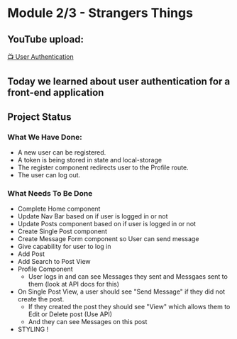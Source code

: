 # Module 2/3 - Strangers Things

## YouTube upload:

[📺 User Authentication](https://youtu.be/gCSkMNiwNfc)


## Today we learned about user authentication for a front-end application

## Project Status

### What We Have Done:

- A new user can be registered.
- A token is being stored in state and local-storage
- The register component redirects user to the Profile route.
- The user can log out.
  
### What Needs To Be Done

- Complete Home component
- Update Nav Bar based on if user is logged in or not
- Update Posts component based on if user is logged in or not
- Create Single Post component
- Create Message Form component so User can send message
- Give capability for user to log in
- Add Post
- Add Search to Post View
- Profile Component
  - User logs in and can see Messages they sent and Messgaes sent to them (look at API docs for this)
- On Single Post View, a user should see "Send Message" if they did not create the post.
  - If they created the post they should see "View" which allows them to Edit or Delete post (Use API)
  - And they can see Messages on this post
- STYLING !